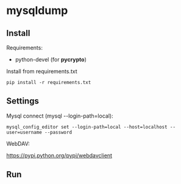 **mysqldump**
=============

## Install
Requirements:

* python-devel (for **pycrypto**)

Install from requirements.txt
```
pip install -r requirements.txt
```

## Settings

Mysql connect (mysql --login-path=local):
```
mysql_config_editor set --login-path=local --host=localhost --user=username --password
```

WebDAV:

https://pypi.python.org/pypi/webdavclient


## Run
